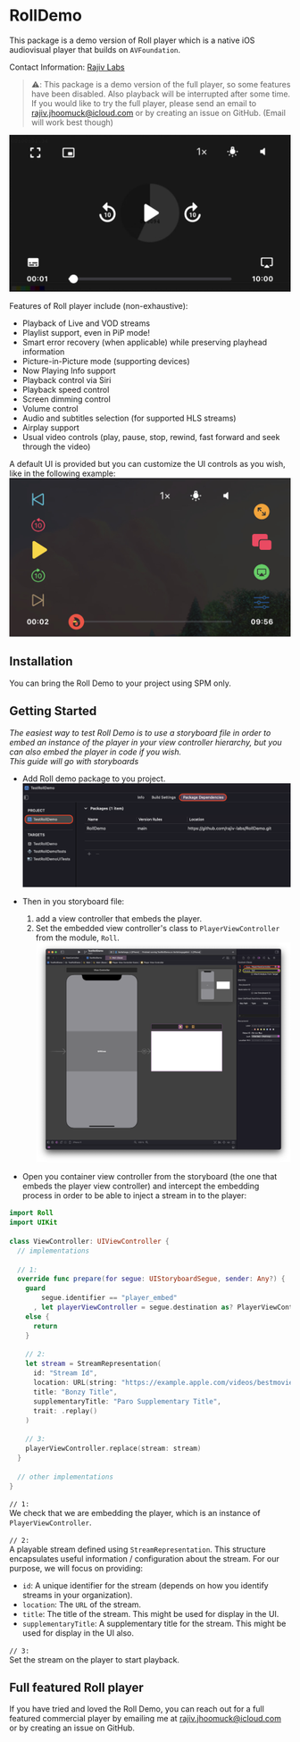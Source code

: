 # RollDemo

This package is a demo version of Roll player which is a native iOS audiovisual player that builds on `AVFoundation`.

Contact Information: [Rajiv Labs](mailto:rajiv.jhoomuck@icloud.com)

> ⚠️: This package is a demo version of the full player, so some features have been disabled. Also playback will be interrupted after some time. If you would like to try the full player, please send an email to rajiv.jhoomuck@icloud.com or by creating an issue on GitHub. (Email will work best though)

![Default Roll Player UI](./markdown-assets/readme/default-ui.jpeg)

Features of Roll player include (non-exhaustive):
- Playback of Live and VOD streams
- Playlist support, even in PiP mode!
- Smart error recovery (when applicable) while preserving playhead information
- Picture-in-Picture mode (supporting devices)
- Now Playing Info support
- Playback control via Siri
- Playback speed control
- Screen dimming control
- Volume control
- Audio and subtitles selection (for supported HLS streams)
- Airplay support
- Usual video controls (play, pause, stop, rewind, fast forward and seek through the video)

A default UI is provided but you can customize the UI controls as you wish, like in the following example:
![Eccentric Roll Player UI showing customization](./markdown-assets/readme/eccentric-ui.jpeg)

## Installation
You can bring the Roll Demo to your project using SPM only.

## Getting Started
*The easiest way to test Roll Demo is to use a storyboard file in order to embed an instance of the player in your view controller hierarchy, but you can also embed the player in code if you wish.<br>
This guide will go with storyboards*

- Add Roll demo package to you project.
![Adding Roll Demo as a dependency to you project in Xcode](./markdown-assets/readme/roll-demo-dependency.png)

- Then in you storyboard file:
  1) add a view controller that embeds the player.
  2) Set the embedded view controller's class to `PlayerViewController` from the module, `Roll`.
  ![Embedding the player in your storyboard](./markdown-assets/readme/embed-player-storyboard.png)

- Open you container view controller from the storyboard (the one that embeds the player view controller) and intercept the embedding process in order to be able to inject a stream in to the player:
```swift
import Roll
import UIKit

class ViewController: UIViewController {
  // implementations

  // 1:
  override func prepare(for segue: UIStoryboardSegue, sender: Any?) {
    guard
        segue.identifier == "player_embed"
      , let playerViewController = segue.destination as? PlayerViewController
    else {
      return
    }

    // 2:
    let stream = StreamRepresentation(
      id: "Stream Id",
      location: URL(string: "https://example.apple.com/videos/bestmovie/master.m3u8")!,
      title: "Bonzy Title",
      supplementaryTitle: "Paro Supplementary Title",
      trait: .replay()
    )

    // 3:
    playerViewController.replace(stream: stream)
  }

  // other implementations
}
```
`// 1:`<br>
We check that we are embedding the player, which is an instance of `PlayerViewController`.


`// 2:` <br>
A playable stream defined using `StreamRepresentation`. This structure encapsulates useful information / configuration about the stream. For our purpose, we will focus on providing:
  - `id`: A unique identifier for the stream (depends on how you identify streams in your organization).
  - `location`: The `URL` of the stream.
  - `title`: The title of the stream. This might be used for display in the UI.
  - `supplementaryTitle`: A supplementary title for the stream. This might be used for display in the UI also.

`// 3:` <br>
Set the stream on the player to start playback.

## Full featured Roll player
If you have tried and loved the Roll Demo, you can reach out for a full featured commercial player by emailing me at rajiv.jhoomuck@icloud.com or by creating an issue on GitHub.